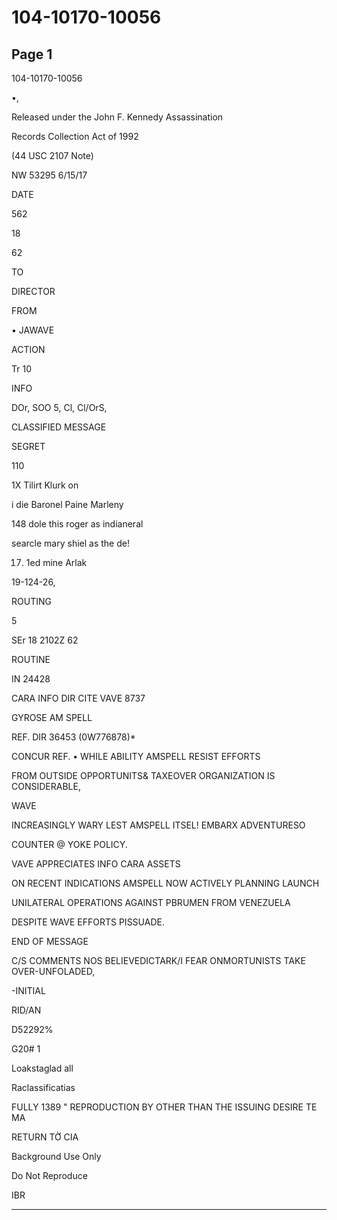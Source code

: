 # 104-10170-10056

## Page 1

104-10170-10056

•,

Released under the John F. Kennedy Assassination

Records Collection Act of 1992

(44 USC 2107 Note)

NW 53295 6/15/17

DATE

562

18

62

TO

DIRECTOR

FROM

• JAWAVE

ACTION

Tr 10

INFO

DOr, SOO 5, Cl, Cl/OrS,

CLASSIFIED MESSAGE

SEGRET

110

1X Tilirt Klurk on

i die Baronel Paine Marleny

148 dole this roger as indianeral

searcle mary shiel as the de!

17. 1ed mine Arlak

19-124-26,

ROUTING

5

SEr 18 2102Z 62

ROUTINE

IN 24428

CARA INFO DIR CITE VAVE 8737

GYROSE AM SPELL

REF. DIR 36453 (0W776878)*

CONCUR REF. • WHILE ABILITY AMSPELL RESIST EFFORTS

FROM OUTSIDE OPPORTUNITS& TAXEOVER ORGANIZATION IS CONSIDERABLE,

WAVE

INCREASINGLY WARY LEST AMSPELL ITSEL! EMBARX ADVENTURESO

COUNTER @ YOKE POLICY.

VAVE APPRECIATES INFO CARA ASSETS

ON RECENT INDICATIONS AMSPELL NOW ACTIVELY PLANNING LAUNCH

UNILATERAL OPERATIONS AGAINST PBRUMEN FROM VENEZUELA

DESPITE WAVE EFFORTS PISSUADE.

END OF MESSAGE

C/S COMMENTS NOS BELIEVEDICTARK/I FEAR ONMORTUNISTS TAKE OVER-UNFOLADED,

-INITIAL

RID/AN

D52292%

G20# 1

Loakstaglad all

Raclassificatias

FULLY 1389 " REPRODUCTION BY OTHER THAN THE ISSUING DESIRE TE MA

RETURN TỜ CIA

Background Use Only

Do Not Reproduce

IBR

---

